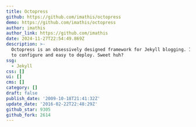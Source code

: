 ```yaml
---
title: Octopress
github: https://github.com/imathis/octopress
demo: https://github.com/imathis/octopress
author: imathis
author_link: https://github.com/imathis
date: 2024-11-27T22:54:49.869Z
description: >-
  Octopress is an obsessively designed framework for Jekyll blogging. It’s easy
  to configure and easy to deploy. Sweet huh?
ssg:
  - Jekyll
css: []
ui: []
cms: []
category: []
draft: false
publish_date: '2009-10-18T21:41:32Z'
update_date: '2016-02-22T22:48:29Z'
github_star: 9305
github_fork: 2614
---
```

